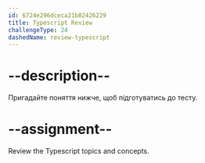 ```yaml
---
id: 6724e296dceca21b82426229
title: Typescript Review
challengeType: 24
dashedName: review-typescript
---
```


# --description--

Пригадайте поняття нижче, щоб підготуватись до тесту.



# --assignment--

Review the Typescript topics and concepts.
